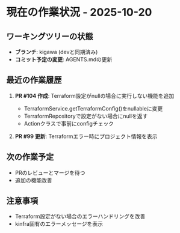 # 現在の作業状況 - 2025-10-20

## ワーキングツリーの状態
- **ブランチ**: kigawa (devと同期済み)
- **コミット予定の変更**: AGENTS.mdの更新

## 最近の作業履歴
1. **PR #104 作成**: Terraform設定がnullの場合に実行しない機能を追加
   - TerraformService.getTerraformConfig()をnullableに変更
   - TerraformRepositoryで設定がない場合にnullを返す
   - Actionクラスで事前にconfigチェック

2. **PR #99 更新**: Terraformエラー時にプロジェクト情報を表示

## 次の作業予定
- PRのレビューとマージを待つ
- 追加の機能改善

## 注意事項
- Terraform設定がない場合のエラーハンドリングを改善
- kinfra固有のエラーメッセージを表示